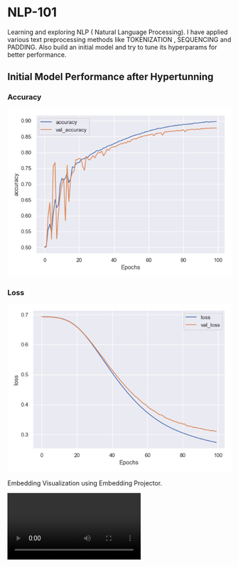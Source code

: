 # NLP-101

Learning and exploring NLP ( Natural Language Processing).
I have applied various text preprocessing methods like TOKENIZATION , SEQUENCING and PADDING.
Also build an initial model and try to tune its hyperparams for better performance.

## Initial Model Performance after Hypertunning

### Accuracy
![Accuracy](/Model_Evaluation_Viz/accuracy.png)

### Loss
![Loss](/Model_Evaluation_Viz/loss.png)

Embedding Visualization using Embedding Projector.

![](/Embedding_Viz/Embedding_Projector.mp4)
